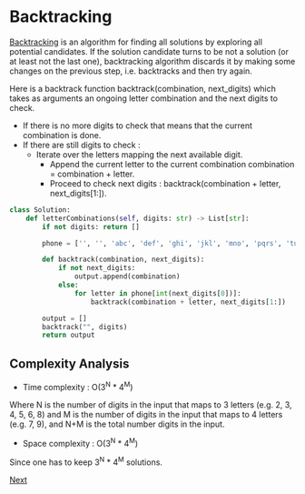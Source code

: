 # Backtracking

[Backtracking](https://en.wikipedia.org/wiki/Backtracking) is an algorithm for finding all solutions by exploring all potential candidates. If the solution candidate turns to be not a solution (or at least not the last one), backtracking algorithm discards it by making some changes on the previous step, i.e. backtracks and then try again.

Here is a backtrack function backtrack(combination, next_digits) which takes as arguments an ongoing letter combination and the next digits to check.

* If there is no more digits to check that means that the current combination is done.
* If there are still digits to check :
    * Iterate over the letters mapping the next available digit.
        * Append the current letter to the current combination combination = combination + letter.
        * Proceed to check next digits : backtrack(combination + letter, next_digits[1:]).

```python
class Solution:
    def letterCombinations(self, digits: str) -> List[str]:
        if not digits: return []

        phone = ['', '', 'abc', 'def', 'ghi', 'jkl', 'mno', 'pqrs', 'tuv', 'wxyz']

        def backtrack(combination, next_digits):
            if not next_digits:
                output.append(combination)
            else:
                for letter in phone[int(next_digits[0])]:
                    backtrack(combination + letter, next_digits[1:])

        output = []
        backtrack("", digits)
        return output
```

## Complexity Analysis

* Time complexity : O(3<sup>N</sup> * 4<sup>M</sup>) 

Where N is the number of digits in the input that maps to 3 letters (e.g. 2, 3, 4, 5, 6, 8) and M is the number of digits in the input that maps to 4 letters (e.g. 7, 9), and N+M is the total number digits in the input.

* Space complexity : O(3<sup>N</sup> * 4<sup>M</sup>) 
 
Since one has to keep 3<sup>N</sup> * 4<sup>M</sup> solutions.

[Next](solution2.md)